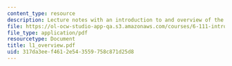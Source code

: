 ```yaml
---
content_type: resource
description: Lecture notes with an introduction to and overview of the course.
file: https://ol-ocw-studio-app-qa.s3.amazonaws.com/courses/6-111-introductory-digital-systems-laboratory-spring-2006/317da3eef4612e543559758c871d25d8_l1_overview.pdf
file_type: application/pdf
resourcetype: Document
title: l1_overview.pdf
uid: 317da3ee-f461-2e54-3559-758c871d25d8
---
```

